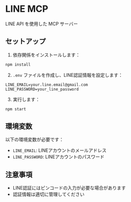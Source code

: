 # LINE MCP

LINE API を使用した MCP サーバー

## セットアップ

1. 依存関係をインストールします：
```bash
npm install
```

2. `.env` ファイルを作成し、LINE認証情報を設定します：
```
LINE_EMAIL=your.line.email@gmail.com
LINE_PASSWORD=your_line_password
```

3. 実行します：
```bash
npm start
```

## 環境変数

以下の環境変数が必要です：

- `LINE_EMAIL`: LINEアカウントのメールアドレス
- `LINE_PASSWORD`: LINEアカウントのパスワード

## 注意事項

- LINE認証にはピンコードの入力が必要な場合があります
- 認証情報は適切に管理してください
